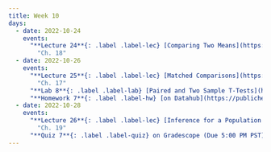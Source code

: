 ```yaml
---
title: Week 10
days:
  - date: 2022-10-24
    events:
      "**Lecture 24**{: .label .label-lec} [Comparing Two Means](https://ph142-ucb.github.io/fa22/src/lec/024_Comparing-two-means.pdf)":
        "Ch. 18"
  - date: 2022-10-26
    events:
      "**Lecture 25**{: .label .label-lec} [Matched Comparisons](https://ph142-ucb.github.io/fa22/src/lec/025_Paired-t-test.pdf)": 
        "Ch. 17"
      "**Lab 8**{: .label .label-lab} [Paired and Two Sample T-Tests](https://publichealth.datahub.berkeley.edu/hub/user-redirect/git-pull?repo=https%3A%2F%2Fgithub.com%2Fph142-ucb%2Fph142-fa22&urlpath=rstudio%2F&branch=main) (Due October 28)":
      "**Homework 7**{: .label .label-hw} [on Datahub](https://publichealth.datahub.berkeley.edu/hub/user-redirect/git-pull?repo=https%3A%2F%2Fgithub.com%2Fph142-ucb%2Fph142-fa22&urlpath=rstudio%2F&branch=main)":
  - date: 2022-10-28
    events:
      "**Lecture 26**{: .label .label-lec} [Inference for a Population Proportion](https://ph142-ucb.github.io/fa22/src/lec/026_Inference-population-proportion.pdf)":
        "Ch. 19"
      "**Quiz 7**{: .label .label-quiz} on Gradescope (Due 5:00 PM PST)":
---
```

